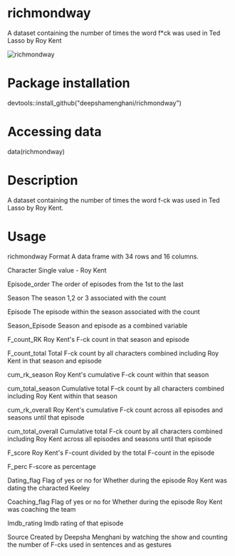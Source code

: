 # richmondway
A dataset containing the number of times the word f*ck was used in Ted Lasso by Roy Kent

![richmondway](https://github.com/deepshamenghani/richmondway/assets/46545400/b57862de-e9fe-4c5b-b597-cfb24d44a90b)


# Package installation
devtools::install_github("deepshamenghani/richmondway") 

# Accessing data
data(richmondway)

# Description
A dataset containing the number of times the word f-ck was used in Ted Lasso by Roy Kent.

# Usage
richmondway
Format
A data frame with 34 rows and 16 columns.

Character
Single value - Roy Kent

Episode_order
The order of episodes from the 1st to the last

Season
The season 1,2 or 3 associated with the count

Episode
The episode within the season associated with the count

Season_Episode
Season and episode as a combined variable

F_count_RK
Roy Kent's F-ck count in that season and episode

F_count_total
Total F-ck count by all characters combined including Roy Kent in that season and episode

cum_rk_season
Roy Kent's cumulative F-ck count within that season

cum_total_season
Cumulative total F-ck count by all characters combined including Roy Kent within that season

cum_rk_overall
Roy Kent's cumulative F-ck count across all episodes and seasons until that episode

cum_total_overall
Cumulative total F-ck count by all characters combined including Roy Kent across all episodes and seasons until that episode

F_score
Roy Kent's F-count divided by the total F-count in the episode

F_perc
F-score as percentage

Dating_flag
Flag of yes or no for Whether during the episode Roy Kent was dating the characted Keeley

Coaching_flag
Flag of yes or no for Whether during the episode Roy Kent was coaching the team

Imdb_rating
Imdb rating of that episode

Source
Created by Deepsha Menghani by watching the show and counting the number of F-cks used in sentences and as gestures

